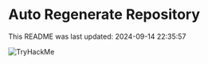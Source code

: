 # Auto Regenerate Repository

This README was last updated: 2024-09-14 22:35:57

 ![TryHackMe](https://tryhackme.com/badge/533634)
